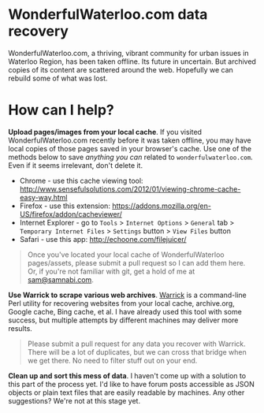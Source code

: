 WonderfulWaterloo.com data recovery
===========================

WonderfulWaterloo.com, a thriving, vibrant community for urban issues in Waterloo Region, has been taken offline. Its future in uncertain. But archived copies of its content are scattered around the web. Hopefully we can rebuild some of what was lost.

How can I help?
===============

**Upload pages/images from your local cache**. If you visited WonderfulWaterloo.com recently before it was taken offline, you may have local copies of those pages saved in your browser's cache. Use one of the methods below to save *anything you can* related to `wonderfulwaterloo.com`. Even if it seems irrelevant, don't delete it.

- Chrome - use this cache viewing tool: http://www.sensefulsolutions.com/2012/01/viewing-chrome-cache-easy-way.html
- Firefox - use this extension: https://addons.mozilla.org/en-US/firefox/addon/cacheviewer/
- Internet Explorer - go to `Tools` > `Internet Options` > `General` tab > `Temporary Internet Files` > `Settings` button > `View Files` button
- Safari - use this app: http://echoone.com/filejuicer/

> Once you've located your local cache of WonderfulWaterloo pages/assets, please submit a pull request so I can add them here. Or, if you're not familiar with git, get a hold of me at sam@samnabi.com.

**Use Warrick to scrape various web archives**. [Warrick](https://code.google.com/p/warrick/wiki/About_Warrick) is a command-line Perl utility for recovering websites from your local cache, archive.org, Google cache, Bing cache, et al. I have already used this tool with some success, but multiple attempts by different machines may deliver more results.

> Please submit a pull request for any data you recover with Warrick. There will be a lot of duplicates, but we can cross that bridge when we get there. No need to filter stuff out on your end.

**Clean up and sort this mess of data**. I haven't come up with a solution to this part of the process yet. I'd like to have forum posts accessible as JSON objects or plain text files that are easily readable by machines. Any other suggestions? We're not at this stage yet.
